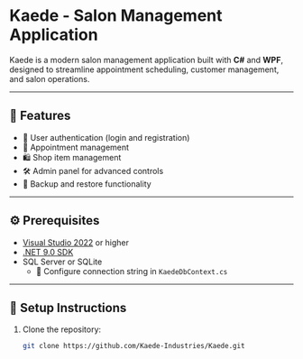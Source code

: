 # Kaede - Salon Management Application

Kaede is a modern salon management application built with **C#** and **WPF**, designed to streamline appointment scheduling, customer management, and salon operations.

---

## 📌 Features

- 🔐 User authentication (login and registration)  
- 📅 Appointment management  
- 🛍️ Shop item management  
- 🛠️ Admin panel for advanced controls  
- 💾 Backup and restore functionality  

---

## ⚙️ Prerequisites

- [Visual Studio 2022](https://visualstudio.microsoft.com/) or higher  
- [.NET 9.0 SDK](https://dotnet.microsoft.com/en-us/download/dotnet/9.0)  
- SQL Server or SQLite  
  - 🔧 Configure connection string in `KaedeDbContext.cs`

---

## 🚀 Setup Instructions

1. Clone the repository:
   ```bash
   git clone https://github.com/Kaede-Industries/Kaede.git
